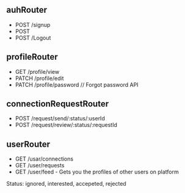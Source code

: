 ## auhRouter
- POST /signup
- POST
- POST /Logout

## profileRouter
- GET /profile/view
- PATCH /profile/edit
- PATCH /profile/password // Forgot password API

## connectionRequestRouter
- POST /request/send/:status/:userId
- POST /request/review/:status/:requestId

## userRouter
- GET /usar/connections
- GET /user/requests
- GET /user/feed - Gets you the profiles of other users on platform

Status: ignored, interested, accepeted, rejected